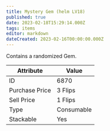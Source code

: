 ```yaml
---
title: Mystery Gem (helm LV18)
published: true
date: 2023-02-18T15:29:14.000Z
tags: items
editor: markdown
dateCreated: 2023-02-16T00:00:00.000Z
---
```


Contains a randomized Gem.

|Attribute|Value|
|-|-|
|ID|6870|
|Purchase Price|3 Flips|
|Sell Price|1 Flips|
|Type|Consumable|
|Stackable|Yes|

